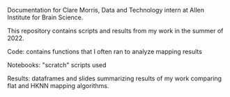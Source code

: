 Documentation for Clare Morris, Data and Technology intern at Allen Institute for Brain Science. 

This repository contains scripts and results from my work in the summer of 2022. 

Code: contains functions that I often ran to analyze mapping results

Notebooks: "scratch" scripts used 

Results: dataframes and slides summarizing results of my work comparing flat and HKNN mapping algorithms.
